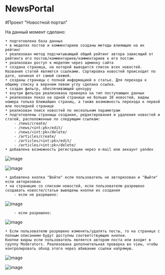 # NewsPortal

#Проект "Новостной портал"

На данный момент сделано:

    • подготовлена база данных
    • в моделях постов и комментариев созданы методы влияющие на их рейтинг
    • реализован метод подсчитывающий общий рейтинг автора зависящий от рейтинга его постов/комментариев/комментариев к его постам
    • реализован доступ к моделям через админку сайта
    • создана страница, на которой выводится список всех новостей. Названия статей являются ссылками. Сортировка новостей происходит по дате, начиная от самой свежей.
    • созданы страницы с полной информацией о статье. Для перехода к общему списку в верхнем левом углу сделана ссылка.
    • создан фильтр, обеспечивающий цензуру
    • внутри фильтра реализована проверка на тип поступающих данных
    • реализован показ на одной странице не больше 10 новостей, видны номера только ближайших страниц, а также возможность перехода к первой или последней странице
    • реализован поиск новостей по нескольким параметрам
    • подготовлены страницы создания, редактирования и удаления новостей и статей, расположенные по следующим ссылкам:
        - /news/create/
        - /news/<int:pk>/edit/
        - /news/<int:pk>/delete/
        - /articles/create/
        - /articles/<int:pk>/edit/
        - /articles/<int:pk>/delete/
    • добавлена возможность регистрации через e-mail или аккаунт yandex
    
![image](https://user-images.githubusercontent.com/120253513/226192104-89d2574f-94a9-410f-a5c6-1ef1690045a4.png)

![image](https://user-images.githubusercontent.com/120253513/226192157-aeda8a82-4446-47fc-9500-f77d40bbe4f3.png)

    • добавлена кнопка "Войти" если пользователь не авторизован и "Выйти" если авторизован
    • на страницие со списком новостей, если пользователю разрешено создавать новости/статьи выведены кнопки их создания
        - если не разрешено:
        
![image](https://user-images.githubusercontent.com/120253513/226192393-a6310680-bc63-490d-bad3-fd8e22bc5a40.png)

        - если разрешено:
        
![image](https://user-images.githubusercontent.com/120253513/226192462-e9352974-9f6b-4ac0-a75d-2b33a44c3b39.png)

    • Если пользователю разрешено изменять/удалять посты, то на странице с полным описанием будут доступны соответствующие кнопки.
    Кнопки видны если пользователь является автором поста или входит в группу Moderators. Реализована дополнительная проверка во view, чтобы контролировать обход этого через вбивание ссылки напрямую. 

![image](https://user-images.githubusercontent.com/120253513/226192595-1341113d-cd21-4ecd-9e58-d945da6d111e.png)

![image](https://user-images.githubusercontent.com/120253513/226192623-73c19d51-a89d-4abf-afc6-a3f4e9c974f7.png) 


